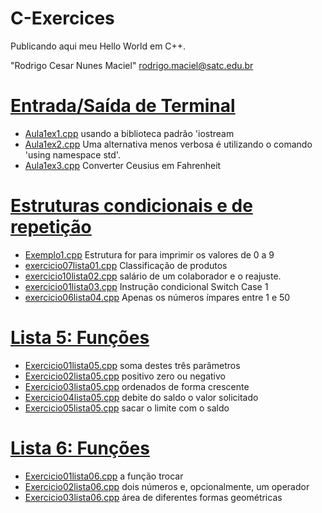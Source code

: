 # C-Exercices
Publicando aqui meu Hello World em C++.

"Rodrigo Cesar Nunes Maciel" <rodrigo.maciel@satc.edu.br>

# [Entrada/Saída de Terminal](https://github.com/hqnicolas/C-Exercices/tree/main/aula1) 
- [Aula1ex1.cpp](https://github.com/hqnicolas/C-Exercices/blob/main/aula1/aula1ex1.cpp) usando a biblioteca padrão 'iostream
- [Aula1ex2.cpp](https://github.com/hqnicolas/C-Exercices/blob/main/aula1/aula1ex2.cpp) Uma alternativa menos verbosa é utilizando o comando 'using namespace std'.
- [Aula1ex3.cpp](https://github.com/hqnicolas/C-Exercices/blob/main/aula1/aula1ex3.cpp) Converter Ceusius em Fahrenheit
# [Estruturas condicionais e de repetição](https://github.com/hqnicolas/C-Exercices/tree/main/aula2)
- [Exemplo1.cpp](https://github.com/hqnicolas/C-Exercices/blob/main/aula2/exemplo1/main.cpp) Estrutura for para imprimir os valores de 0 a 9
- [exercicio07lista01.cpp](https://github.com/hqnicolas/C-Exercices/blob/main/aula2/exercicio07lista01/main.cpp) Classificação de produtos
- [exercicio10lista02.cpp](https://github.com/hqnicolas/C-Exercices/tree/main/aula2/exercicio10lista02) salário de um colaborador e o reajuste.
- [exercicio01lista03.cpp](https://github.com/hqnicolas/C-Exercices/blob/main/aula2/exercicio01lista03/main.cpp) Instrução condicional Switch Case 1
- [exercicio06lista04.cpp](https://github.com/hqnicolas/C-Exercices/blob/main/aula2/exercicio06lista04/main.cpp) Apenas os números ímpares entre 1 e 50
# [Lista 5: Funções](https://github.com/hqnicolas/C-Exercices/blob/main/Listas/Lista%20de%20Exerc%C3%ADcios%2005.pdf)
- [Exercicio01lista05.cpp](https://github.com/hqnicolas/C-Exercices/blob/main/Listas/Lista5/exercicio1/main.cpp) soma destes três parâmetros
- [Exercicio02lista05.cpp](https://github.com/hqnicolas/C-Exercices/blob/main/Listas/Lista5/exercicio2/main.cpp) positivo zero ou negativo
- [Exercicio03lista05.cpp](https://github.com/hqnicolas/C-Exercices/blob/main/Listas/Lista5/exercicio3/main.cpp) ordenados de forma crescente
- [Exercicio04lista05.cpp](https://github.com/hqnicolas/C-Exercices/blob/main/Listas/Lista5/exercicio4/main.cpp) debite do saldo o valor solicitado
- [Exercicio05lista05.cpp](https://github.com/hqnicolas/C-Exercices/blob/main/Listas/Lista5/exercicio5/main.cpp) sacar o limite com o saldo
# [Lista 6: Funções](https://github.com/hqnicolas/C-Exercices/blob/main/Listas/Lista%20de%20Exerc%C3%ADcios%2006.pdf)
- [Exercicio01lista06.cpp](https://github.com/hqnicolas/C-Exercices/blob/main/Listas/Lista6/exercicio1/main.cpp) a função trocar
- [Exercicio02lista06.cpp](https://github.com/hqnicolas/C-Exercices/blob/main/Listas/Lista6/exercicio2/main.cpp) dois números e, opcionalmente, um operador
- [Exercicio03lista06.cpp](https://github.com/hqnicolas/C-Exercices/blob/main/Listas/Lista6/exercicio3/main.cpp) área de diferentes formas
	geométricas

